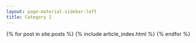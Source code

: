 ```yaml
---
layout: page-material-sidebar-left
title: Category 1
---
```



{% for post in site.posts %}
  {% include article_index.html %}
{% endfor %}
